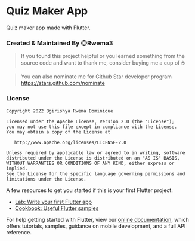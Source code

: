 # Quiz Maker App

Quiz maker app made with Flutter.

### Created & Maintained By @Rwema3

> If you found this project helpful or you learned something from the source code and want to thank me, consider buying me a cup of :coffee:

> You can also nominate me for Github Star developer program
> https://stars.github.com/nominate

### License

    Copyright 2022 Bgirishya Rwema Dominique

    Licensed under the Apache License, Version 2.0 (the "License");
    you may not use this file except in compliance with the License.
    You may obtain a copy of the License at

       http://www.apache.org/licenses/LICENSE-2.0

    Unless required by applicable law or agreed to in writing, software
    distributed under the License is distributed on an "AS IS" BASIS,
    WITHOUT WARRANTIES OR CONDITIONS OF ANY KIND, either express or implied.
    See the License for the specific language governing permissions and
    limitations under the License.



A few resources to get you started if this is your first Flutter project:

- [Lab: Write your first Flutter app](https://flutter.dev/docs/get-started/codelab)
- [Cookbook: Useful Flutter samples](https://flutter.dev/docs/cookbook)

For help getting started with Flutter, view our
[online documentation](https://flutter.dev/docs), which offers tutorials,
samples, guidance on mobile development, and a full API reference.
